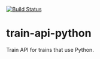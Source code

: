 [![Build Status](https://travis-ci.org/PersonalHealthTrain/train-api-python.svg?branch=master)](https://travis-ci.org/PersonalHealthTrain/train-api-python)
# train-api-python
Train API for trains that use Python.
